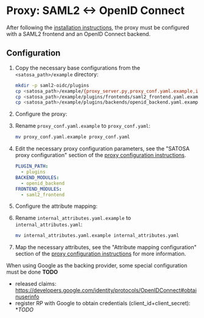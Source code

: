 # Proxy: SAML2 <-> OpenID Connect
After following the [installation instructions](README.md), the proxy must
be configured with a SAML2 frontend and an OpenID Connect backend.

## Configuration

1. Copy the necessary base configurations from the `<satosa_path>/example` directory:
   ```bash
   mkdir -p saml2-oidc/plugins
   cp <satosa_path>/example/{proxy_server.py,proxy_conf.yaml.example,internal_attributes.yaml.example} saml2-oidc/ # proxy application and its config
   cp <satosa_path>/example/plugins/frontends/saml2_frontend.yaml.example saml2-oidc/plugins/
   cp <satosa_path>/example/plugins/backends/openid_backend.yaml.example saml2-oidc/plugins/
   ```

1. Configure the proxy:
  1. Rename `proxy_conf.yaml.example` to `proxy_conf.yaml`:
     ```bash
     mv proxy_conf.yaml.example proxy_conf.yaml
     ```

  1. Edit the necessary proxy configuration parameters, see the "SATOSA proxy
     configuration" section of the [proxy configuration instructions](README.md).
     ```yaml  
     PLUGIN_PATH:
       - plugins
     BACKEND_MODULES:
       - openid_backend
     FRONTEND_MODULES:
       - saml2_frontend
     ```
1. Configure the attribute mapping:
  1. Rename `internal_attributes.yaml.example` to `internal_attributes.yaml`:
     ```bash
     mv internal_attributes.yaml.example internal_attributes.yaml
     ```

  1. Map the necessary attributes, see the "Attribute mapping configuration"
     section of the [proxy configuration instructions](README.md) for more
     information.



When using Google as the backing provider, some special configuration must be done
**TODO**
* released claims: https://developers.google.com/identity/protocols/OpenIDConnect#obtainuserinfo
* register RP with Google to obtain credentials (client_id+client_secret): **TODO*
